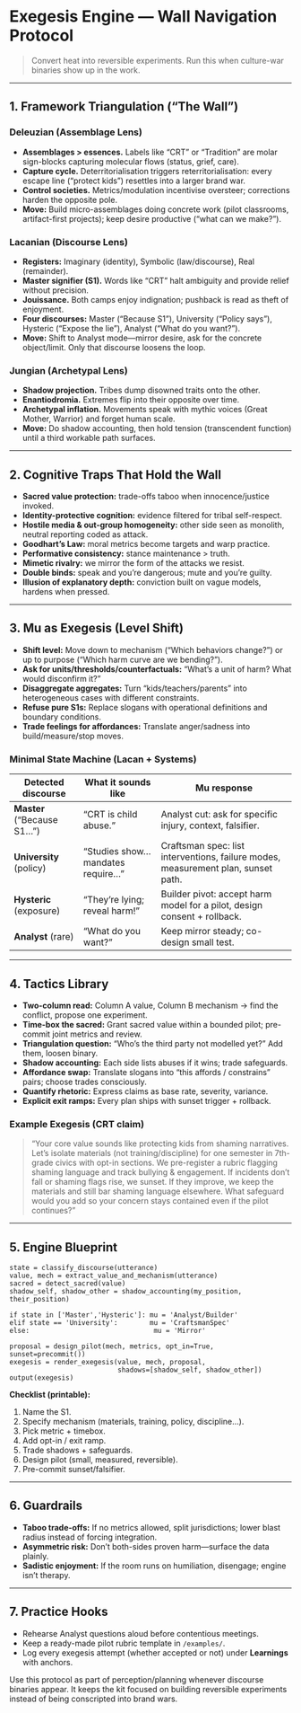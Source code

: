 # Exegesis Engine — Wall Navigation Protocol

> Convert heat into reversible experiments. Run this when culture-war binaries show up in the work.

---

## 1. Framework Triangulation (“The Wall”)

### Deleuzian (Assemblage Lens)
- **Assemblages > essences.** Labels like “CRT” or “Tradition” are molar sign-blocks capturing molecular flows (status, grief, care).
- **Capture cycle.** Deterritorialisation triggers reterritorialisation: every escape line (“protect kids”) resettles into a larger brand war.
- **Control societies.** Metrics/modulation incentivise oversteer; corrections harden the opposite pole.
- **Move:** Build micro-assemblages doing concrete work (pilot classrooms, artifact-first projects); keep desire productive (“what can we make?”).

### Lacanian (Discourse Lens)
- **Registers:** Imaginary (identity), Symbolic (law/discourse), Real (remainder).
- **Master signifier (S1).** Words like “CRT” halt ambiguity and provide relief without precision.
- **Jouissance.** Both camps enjoy indignation; pushback is read as theft of enjoyment.
- **Four discourses:** Master (“Because S1”), University (“Policy says”), Hysteric (“Expose the lie”), Analyst (“What do you want?”).
- **Move:** Shift to Analyst mode—mirror desire, ask for the concrete object/limit. Only that discourse loosens the loop.

### Jungian (Archetypal Lens)
- **Shadow projection.** Tribes dump disowned traits onto the other.
- **Enantiodromia.** Extremes flip into their opposite over time.
- **Archetypal inflation.** Movements speak with mythic voices (Great Mother, Warrior) and forget human scale.
- **Move:** Do shadow accounting, then hold tension (transcendent function) until a third workable path surfaces.

---

## 2. Cognitive Traps That Hold the Wall

- **Sacred value protection:** trade-offs taboo when innocence/justice invoked.
- **Identity-protective cognition:** evidence filtered for tribal self-respect.
- **Hostile media & out-group homogeneity:** other side seen as monolith, neutral reporting coded as attack.
- **Goodhart’s Law:** moral metrics become targets and warp practice.
- **Performative consistency:** stance maintenance > truth.
- **Mimetic rivalry:** we mirror the form of the attacks we resist.
- **Double binds:** speak and you’re dangerous; mute and you’re guilty.
- **Illusion of explanatory depth:** conviction built on vague models, hardens when pressed.

---

## 3. Mu as Exegesis (Level Shift)

- **Shift level:** Move down to mechanism (“Which behaviors change?”) or up to purpose (“Which harm curve are we bending?”).
- **Ask for units/thresholds/counterfactuals:** “What’s a unit of harm? What would disconfirm it?”
- **Disaggregate aggregates:** Turn “kids/teachers/parents” into heterogeneous cases with different constraints.
- **Refuse pure S1s:** Replace slogans with operational definitions and boundary conditions.
- **Trade feelings for affordances:** Translate anger/sadness into build/measure/stop moves.

### Minimal State Machine (Lacan + Systems)

| Detected discourse | What it sounds like | Mu response |
|--------------------|---------------------|-------------|
| **Master** (“Because S1…”) | “CRT is child abuse.” | Analyst cut: ask for specific injury, context, falsifier. |
| **University** (policy) | “Studies show… mandates require…” | Craftsman spec: list interventions, failure modes, measurement plan, sunset path. |
| **Hysteric** (exposure) | “They’re lying; reveal harm!” | Builder pivot: accept harm model for a pilot, design consent + rollback. |
| **Analyst** (rare) | “What do you want?” | Keep mirror steady; co-design small test. |

---

## 4. Tactics Library

- **Two-column read:** Column A value, Column B mechanism → find the conflict, propose one experiment.
- **Time-box the sacred:** Grant sacred value within a bounded pilot; pre-commit joint metrics and review.
- **Triangulation question:** “Who’s the third party not modelled yet?” Add them, loosen binary.
- **Shadow accounting:** Each side lists abuses if it wins; trade safeguards.
- **Affordance swap:** Translate slogans into “this affords / constrains” pairs; choose trades consciously.
- **Quantify rhetoric:** Express claims as base rate, severity, variance.
- **Explicit exit ramps:** Every plan ships with sunset trigger + rollback.

### Example Exegesis (CRT claim)
> “Your core value sounds like protecting kids from shaming narratives. Let’s isolate materials (not training/discipline) for one semester in 7th-grade civics with opt-in sections. We pre-register a rubric flagging shaming language and track bullying & engagement. If incidents don’t fall or shaming flags rise, we sunset. If they improve, we keep the materials and still bar shaming language elsewhere. What safeguard would you add so your concern stays contained even if the pilot continues?”

---

## 5. Engine Blueprint

```
state = classify_discourse(utterance)
value, mech = extract_value_and_mechanism(utterance)
sacred = detect_sacred(value)
shadow_self, shadow_other = shadow_accounting(my_position, their_position)

if state in ['Master','Hysteric']: mu = 'Analyst/Builder'
elif state == 'University':        mu = 'CraftsmanSpec'
else:                               mu = 'Mirror'

proposal = design_pilot(mech, metrics, opt_in=True, sunset=precommit())
exegesis = render_exegesis(value, mech, proposal,
                           shadows=[shadow_self, shadow_other])
output(exegesis)
```

**Checklist (printable):**
1. Name the S1.
2. Specify mechanism (materials, training, policy, discipline…).
3. Pick metric + timebox.
4. Add opt-in / exit ramp.
5. Trade shadows + safeguards.
6. Design pilot (small, measured, reversible).
7. Pre-commit sunset/falsifier.

---

## 6. Guardrails

- **Taboo trade-offs:** If no metrics allowed, split jurisdictions; lower blast radius instead of forcing integration.
- **Asymmetric risk:** Don’t both-sides proven harm—surface the data plainly.
- **Sadistic enjoyment:** If the room runs on humiliation, disengage; engine isn’t therapy.

---

## 7. Practice Hooks

- Rehearse Analyst questions aloud before contentious meetings.
- Keep a ready-made pilot rubric template in `/examples/`.
- Log every exegesis attempt (whether accepted or not) under **Learnings** with anchors.

Use this protocol as part of perception/planning whenever discourse binaries appear. It keeps the kit focused on building reversible experiments instead of being conscripted into brand wars.
